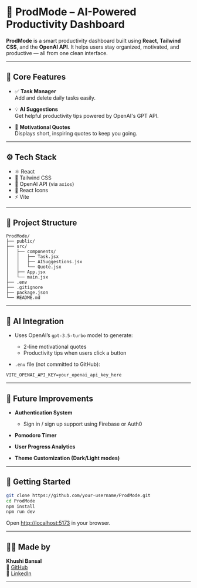 
# 🧠 ProdMode – AI-Powered Productivity Dashboard

**ProdMode** is a smart productivity dashboard built using **React**, **Tailwind CSS**, and the **OpenAI API**. It helps users stay organized, motivated, and productive — all from one clean interface.

---

## 🚀 Core Features

- ✅ **Task Manager**  
  Add and delete daily tasks easily.

- 💡 **AI Suggestions**  
  Get helpful productivity tips powered by OpenAI's GPT API.

- 📜 **Motivational Quotes**  
  Displays short, inspiring quotes to keep you going.

---

## ⚙️ Tech Stack

- ⚛️ React
- 🎨 Tailwind CSS
- 🤖 OpenAI API (via `axios`)
- 🧩 React Icons
- ⚡ Vite

---

## 📂 Project Structure

```
ProdMode/
├── public/
├── src/
│   ├── components/
│   │   ├── Task.jsx
│   │   ├── AISuggestions.jsx
│   │   └── Quote.jsx
│   ├── App.jsx
│   └── main.jsx
├── .env
├── .gitignore
├── package.json
└── README.md
```

---

## 🧠 AI Integration

- Uses OpenAI’s `gpt-3.5-turbo` model to generate:
  - 2-line motivational quotes
  - Productivity tips when users click a button

- `.env` file (not committed to GitHub):

```env
VITE_OPENAI_API_KEY=your_openai_api_key_here
```

---

## 🔐 Future Improvements

- **Authentication System**  
  - Sign in / sign up support using Firebase or Auth0  


- **Pomodoro Timer**
- **User Progress Analytics**
- **Theme Customization (Dark/Light modes)**

---

## 🧪 Getting Started

```bash
git clone https://github.com/your-username/ProdMode.git
cd ProdMode
npm install
npm run dev
```

Open [http://localhost:5173](http://localhost:5173) in your browser.

---

## 🙋‍♀️ Made by

**Khushi Bansal**  
📌 [GitHub](https://github.com/khushi1047)  
📌 [LinkedIn](https://linkedin.com/in/khushi-bansal-a8895b32a)

---
